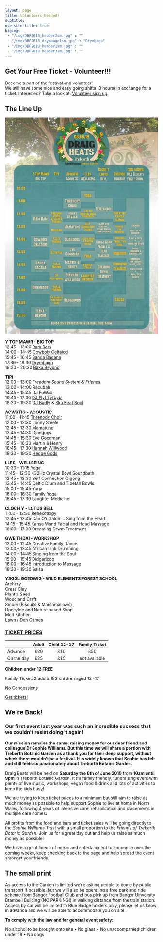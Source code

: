 ```yaml
---
layout: page
title: Volunteers Needed!
subtitle: 
use-site-title: true
bigimg:
 - "/img/DBF2018_header2sm.jpg" : ""
 - "/img/DBF2018_drymbago1sm.jpg" : "Drymbago"
 - "/img/DBF2018_header1sm.jpg" : ""
 - "/img/DBF2018_header3sm.jpg" : ""
---
```


## Get Your Free Ticket - Volunteer!!!
Become a part of the festival and volunteer!  
We still have some nice and easy going shifts (3 hours) in exchange for a ticket.
Interested? Take a look at: [Volunteer sign up](https://volunteersignup.org/7XJ7P).   

## The Line Up

![Line Up](/img/LineUp.jpg)

**Y TOP MAWR - BIG TOP**  
12:45 - 13:00 [Ram Ram](https://www.facebook.com/RAM-RAM-aka-Reggae-And-Mental-Random-Access-Memory-355050051738196/)   
14:00 - 14:45 [Cowbois Celtaidd](https://www.facebook.com/cowbois.celtaidd)   
15:45 - 16:45 [Banda Bacana](https://bandabacana1.bandcamp.com)  
17:30 - 18:30 [Drymbago](https://www.facebook.com/Drymbago-280604965341497)  
19:30 - 20:30 [Baka Beyond](https://bakabeyond.net)  

**TIPI**  
12:00 - 13:00 [*Freedom Sound System & Friends*](https://www.facebook.com/freedomsoundsystem)  
13:00 - 14:00 Racubah  
14:45 - 15:45 DJ FoWax  
16:45 - 17:30 [DJ Flyffilyfbybl](https://www.facebook.com/DJ-fflyffilyfbybl-342288702450825/)  
18:30 - 19:30 [DJ Badly](https://www.facebook.com/RAM-RAM-aka-Reggae-And-Mental-Random-Access-Memory-355050051738196/) & [Ska Beat Soul](https://www.facebook.com/skabeatsoul/)  

**ACWSTIG - ACOUSTIC**  
11:00 - 11:45 [Threnody Choir](https://www.facebook.com/Threnodychoir)    
12:00 - 12:30 Jonny Steele  
12:45 - 13:30 [Mamatung](https://www.facebook.com/mamatungmusic)  
13:45 - 14:30 Djangogs  
14:45 - 15:30 [Eve Goodman](https://www.facebook.com/evegoodmanmusic/)  
15:45 - 16:30 Martin & Henry  
16:45 - 17:30 [Hannah Willwood](https://www.facebook.com/HannahWillwoodMusic/)  
18:30 - 19:30 [Hedge Gods](http://hedgegods.com)  

**LLES - WELLBEING**  
10:30 - 11:15 Yoga  
11:45 - 12:30 432Hz Crystal Bowl Soundbath  
12:45 - 13:30 Self Connection Qigong  
13:45 - 14:45 Celtic Drum and Tibetan Bowls  
15:00 - 15:45 Yoga  
16:00 - 16:30 Family Yoga  
16:45 - 17:30 Laughter Medicine  

**CLOCH Y - LOTUS BELL**  
11:00 - 12:30 Reflexotlogy  
12:45 - 13:45 Can O’r Galon ... Sing from the Heart  
14:15 - 15:45 Kansa Wand Facial and Head Massage  
16:00 - 17:30 Dreaming Drwm Treatment  

**GWEITHDAI - WORKSHOP**  
12:00 - 12:45 Creative Family Dance  
13:00 - 13:45 African Link Drumming  
14:00 - 14:45 Singing from the Soul  
15:00 - 15:45 Didgeridoo  
16:00 - 16:45 Introduction to Massage  
18:30 - 19:30 Salsa  

**YSGOL GOEDWIG - WILD ELEMENTS FOREST SCHOOL**  
Archery  
Cress Clay  
Plant a Seed  
Woodland Craft  
Smore (Biscuits & Marshmallows)  
Upccylde and Nature based Shop  
Mud Kitchen  
Lawn / Den Games  


### [TICKET PRICES](https://draigbeats2019.brownpapertickets.com)


|           | **Adult**        | **Child 12-17** | **Family Ticket**|
|-----------|:----------------:|:---------------:|:----------------:|
|Advance    | £20              | £10             | £50              |
|On the day | £25              | £15             | not available    |


**Children under 12 FREE**

Family Ticket: 2 adults & 2 children aged 12 -17

No Concessions

[Get tickets!](https://draigbeats2019.brownpapertickets.com)


## We're Back!

### Our first event last year was such an incredible success that we couldn't resist doing it again!

**Our mission remains the same: raising money for our dear friend and colleague Dr Sophie Williams. But this time we will share a portion with Treborth Botanic Garden as a thank you for their deep support, without which there wouldn’t be a festival. It is widely known that Sophie has felt and still feels so passionately about Treborth Botanic Garden.**

Draig Beats will be held on **Saturday the 8th of June 2019** from **10am until 9pm** in Treborth Botanic Garden. It’s a family friendly, fundraising event with plenty of live music, workshops, vegan food & drink and lots of activities to keep the kids busy!

We are trying to keep ticket prices to a minimum but still aim to raise as much money as possible to help support Sophie to live at home in North Wales, following 4 years of intensive care, rehabilitation and placements in multiple care homes.

All profits from the food and bars and ticket sales will be going directly to the *Sophie Williams Trust* with a small proportion to the *Friends of Treborth Botanic Garden*. Join us for a great day out and help us raise as much money as possible!

We have a great lineup of music and entertainment to announce over the coming weeks, keep checking back to the page and help spread the event amongst your friends.
 
## The small print

As access to the Garden is limited we're asking people to come by public transport if possible, but we will also be operating a free park and ride scheme from Bangor Football Club and bus pick up from Bangor Uinversity Brambell Building (NO PARKING!) in walking distance from the train station. Access by car will be limited to Blue Badge holders only, please let us know in advance and we will be able to accommodate you on site.

**To comply with the law and for general event safety:**

No alcohol to be brought onto site • No glass • No unaccompanied children under 18 • No dogs
